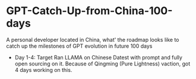 # GPT-Catch-Up-from-China-100-days
A personal developer located in China, what' the roadmap looks like to catch up the milestones of GPT evolution in future 100 days
  - Day 1-4: Target Ran LLAMA on Chinese Datest with prompt and fully open sourcing on it.   Because of Qingming (Pure Lightness) vaction, got 4 days working on this. 
